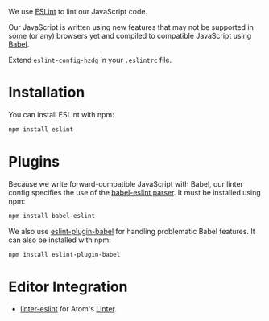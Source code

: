 We use [ESLint] to lint our JavaScript code.

Our JavaScript is written using new features that may not be supported in some
(or any) browsers yet and compiled to compatible JavaScript using [Babel].

Extend `eslint-config-hzdg` in your `.eslintrc` file.


# Installation

You can install ESLint with npm:

```sh
npm install eslint
```


# Plugins

Because we write forward-compatible JavaScript with Babel, our linter config
specifies the use of the [babel-eslint parser][babel-eslint]. It must be
installed using npm:

```sh
npm install babel-eslint
```

We also use [eslint-plugin-babel] for handling problematic Babel features. It
can also be installed with npm:

```sh
npm install eslint-plugin-babel
```


# Editor Integration

* [linter-eslint] for Atom's [Linter][atom-linter].


[ESLint]: http://eslint.org
[Babel]: https://babeljs.io/
[linter-eslint]: https://atom.io/packages/linter-eslint
[atom-linter]: https://atom.io/packages/linter
[babel-eslint]: https://github.com/babel/babel-eslint
[eslint-plugin-babel]: https://github.com/babel/eslint-plugin-babel
